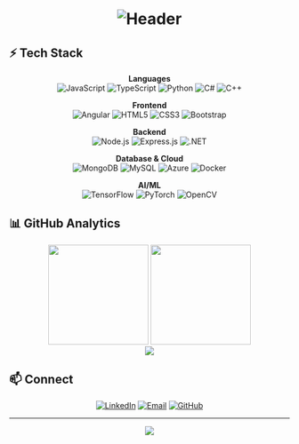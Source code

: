 <div align="center">

<!-- Minimalist Space Header -->
<h1>
  <img src="https://readme-typing-svg.herokuapp.com/?font=JetBrains+Mono&weight=600&size=40&duration=3000&pause=1000&color=FFFFFF&background=00000000&center=true&vCenter=true&width=600&lines=✦+Mahmoud+Osama+✦;⚡+Software+Engineer+⚡" alt="Header" />
</h1>
</div>


## ⚡ Tech Stack

<div align="center">

**Languages**  
![JavaScript](https://img.shields.io/badge/-JavaScript-000?style=flat-square&logo=javascript&logoColor=white)
![TypeScript](https://img.shields.io/badge/-TypeScript-000?style=flat-square&logo=typescript&logoColor=white)
![Python](https://img.shields.io/badge/-Python-000?style=flat-square&logo=python&logoColor=white)
![C#](https://img.shields.io/badge/-C%23-000?style=flat-square&logo=c-sharp&logoColor=white)
![C++](https://img.shields.io/badge/-C++-000?style=flat-square&logo=c%2B%2B&logoColor=white)

**Frontend**  
![Angular](https://img.shields.io/badge/-Angular-000?style=flat-square&logo=angular&logoColor=white)
![HTML5](https://img.shields.io/badge/-HTML5-000?style=flat-square&logo=html5&logoColor=white)
![CSS3](https://img.shields.io/badge/-CSS3-000?style=flat-square&logo=css3&logoColor=white)
![Bootstrap](https://img.shields.io/badge/-Bootstrap-000?style=flat-square&logo=bootstrap&logoColor=white)

**Backend**  
![Node.js](https://img.shields.io/badge/-Node.js-000?style=flat-square&logo=node.js&logoColor=white)
![Express.js](https://img.shields.io/badge/-Express.js-000?style=flat-square&logo=express&logoColor=white)
![.NET](https://img.shields.io/badge/-.NET-000?style=flat-square&logo=.net&logoColor=white)

**Database & Cloud**  
![MongoDB](https://img.shields.io/badge/-MongoDB-000?style=flat-square&logo=mongodb&logoColor=white)
![MySQL](https://img.shields.io/badge/-MySQL-000?style=flat-square&logo=mysql&logoColor=white)
![Azure](https://img.shields.io/badge/-Azure-000?style=flat-square&logo=microsoft-azure&logoColor=white)
![Docker](https://img.shields.io/badge/-Docker-000?style=flat-square&logo=docker&logoColor=white)

**AI/ML**  
![TensorFlow](https://img.shields.io/badge/-TensorFlow-000?style=flat-square&logo=tensorflow&logoColor=white)
![PyTorch](https://img.shields.io/badge/-PyTorch-000?style=flat-square&logo=pytorch&logoColor=white)
![OpenCV](https://img.shields.io/badge/-OpenCV-000?style=flat-square&logo=opencv&logoColor=white)

</div>

## 📊 GitHub Analytics

<div align="center">

<img height="180em" src="https://github-readme-stats-sigma-five.vercel.app/api?username=mahmoudosama9&show_icons=true&hide_border=true&count_private=true&include_all_commits=true&theme=dark&bg_color=0D1117&title_color=FFFFFF&icon_color=FFFFFF&text_color=C9D1D9" />

<img height="180em" src="https://github-readme-stats-sigma-five.vercel.app/api/top-langs/?username=mahmoudosama9&layout=compact&hide_border=true&theme=dark&bg_color=0D1117&title_color=FFFFFF&text_color=C9D1D9&langs_count=6" />

</div>

<div align="center">
  
<img src="https://github-readme-streak-stats.herokuapp.com/?user=mahmoudosama9&theme=dark&hide_border=true&background=0D1117&stroke=FFFFFF&ring=FFFFFF&fire=FFFFFF&currStreakLabel=FFFFFF&sideLabels=FFFFFF&currStreakNum=FFFFFF&sideNums=FFFFFF&dates=C9D1D9" />

</div>

## 📫 Connect

<div align="center">

[![LinkedIn](https://img.shields.io/badge/-LinkedIn-000?style=for-the-badge&logo=linkedin&logoColor=white)]([https://linkedin.com/in/mahmoud-osama](https://www.linkedin.com/in/mahmoud-osama-8b7602290/))
[![Email](https://img.shields.io/badge/-Email-000?style=for-the-badge&logo=gmail&logoColor=white)](mailto:mahmoudosama9441@gmail.com)
[![GitHub](https://img.shields.io/badge/-GitHub-000?style=for-the-badge&logo=github&logoColor=white)](https://github.com/mahmoudosama9)

---

<img src="https://readme-typing-svg.herokuapp.com/?font=JetBrains+Mono&size=16&duration=4000&pause=1000&color=8B8B8D&center=true&vCenter=true&width=400&lines=✦+Thanks+for+visiting+✦;⚡+Let's+build+something+amazing+⚡" />

</div>
